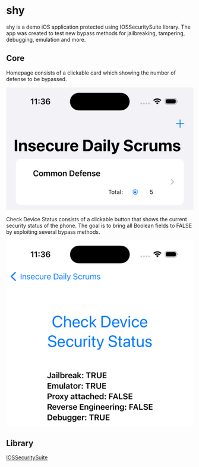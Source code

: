 # shy

shy is a demo iOS application protected using IOSSecuritySuite library. The app was created to test new bypass methods for jailbreaking, tampering, debugging, emulation and more.

## Core

Homepage consists of a clickable card which showing the number of defense to be bypassed.

![home](assets/home.png)

Check Device Status consists of a clickable button that shows the current security status of the phone. The goal is to bring all Boolean fields to FALSE by exploiting several bypass methods.

![check](assets/check.png)

## Library

[IOSSecuritySuite](https://github.com/securing/IOSSecuritySuite)


